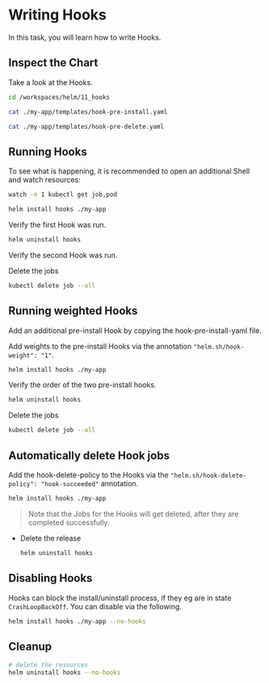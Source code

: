 # Writing Hooks

In this task, you will learn how to write Hooks.

## Inspect the Chart

Take a look at the Hooks.
```bash
cd /workspaces/helm/11_hooks

cat ./my-app/templates/hook-pre-install.yaml

cat ./my-app/templates/hook-pre-delete.yaml
```

## Running Hooks

To see what is happening, it is recommended to open an additional Shell and watch resources:
```bash
watch -n 1 kubectl get job,pod
```

```bash
helm install hooks ./my-app 
```

Verify the first Hook was run.

```bash
helm uninstall hooks
```

Verify the second Hook was run.

Delete the jobs
```bash
kubectl delete job --all
```

## Running weighted Hooks

Add an additional pre-install Hook by copying the hook-pre-install-yaml file.

Add weights to the pre-install Hooks via the annotation `"helm.sh/hook-weight": "1"`.

```bash
helm install hooks ./my-app 
```

Verify the order of the two pre-install hooks.

```bash
helm uninstall hooks
```

Delete the jobs
```bash
kubectl delete job --all
```

## Automatically delete Hook jobs

Add the hook-delete-policy to the Hooks via the `"helm.sh/hook-delete-policy": "hook-succeeded"` annotation.

```bash
helm install hooks ./my-app 
```

> Note that the Jobs for the Hooks will get deleted, after they are completed successfully.

* Delete the release
  ```bash
  helm uninstall hooks
  ```

## Disabling Hooks

Hooks can block the install/uninstall process, if they eg are in state `CrashLoopBackOff`. You can disable via the following.

```bash
helm install hooks ./my-app --no-hooks
```

## Cleanup

```bash
# delete the resources
helm uninstall hooks --no-hooks
```

